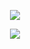 <p align = "center">
 <img src = "https://readme-typing-svg.demolab.com?font=Fira+Code&pause=1000&width=435&lines=VUE+%E5%9F%BA%E7%A1%80%E7%9F%A5%E8%AF%86%E5%92%8C%E8%BF%9B%E9%98%B6%EF%BC%81">
  </p>
  <p align = "center">
  <a href = "https://cn.vuejs.org/"><img src = "https://img.shields.io/badge/vue%E5%AE%98%E7%BD%91-%F0%9F%94%97-green"</a>
</p>
